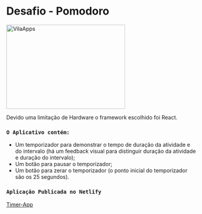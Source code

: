 # Desafio - Pomodoro
<img src="./Images/vilaapps-github.png" alt="VilaApps" width="314" height="222" style="display:flex; justify-content: flex-end;">

Devido uma limitação de Hardware o framework escolhido foi React.

### `O Aplicativo contém:`

- Um temporizador para demonstrar o tempo de duração da atividade e do intervalo (há um feedback visual para distinguir duração da atividade e duração do intervalo);
- Um botão para pausar o temporizador;
- Um botão para zerar o temporizador (o ponto inicial do temporizador são os 25 segundos).

### `Aplicação Publicada no Netlify`

[Timer-App](https://friendly-haibt-66d5c8.netlify.app)
